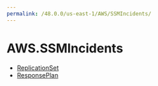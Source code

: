 ```yaml
---
permalink: /48.0.0/us-east-1/AWS/SSMIncidents/
---
```


# AWS.SSMIncidents



* [ReplicationSet](ReplicationSet.md)
* [ResponsePlan](ResponsePlan.md)